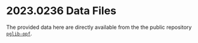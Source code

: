 # 2023.0236 Data Files
The provided data here are directly available from the the public repository [`pglib-opf`](https://github.com/power-grid-lib/pglib-opf).
